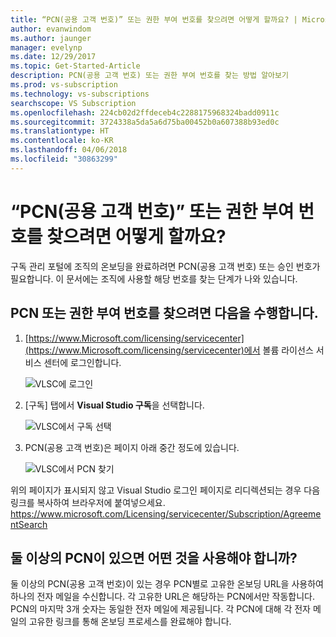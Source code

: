 ```yaml
---
title: “PCN(공용 고객 번호)” 또는 권한 부여 번호를 찾으려면 어떻게 할까요? | Microsoft 문서
author: evanwindom
ms.author: jaunger
manager: evelynp
ms.date: 12/29/2017
ms.topic: Get-Started-Article
description: PCN(공용 고객 번호) 또는 권한 부여 번호를 찾는 방법 알아보기
ms.prod: vs-subscription
ms.technology: vs-subscriptions
searchscope: VS Subscription
ms.openlocfilehash: 224cb02d2ffdeceb4c2288175968324badd0911c
ms.sourcegitcommit: 3724338a5da5a6d75ba00452b0a607388b93ed0c
ms.translationtype: HT
ms.contentlocale: ko-KR
ms.lasthandoff: 04/06/2018
ms.locfileid: "30863299"
---
```

# <a name="how-do-i-locate-my-public-customer-number-pcn-or-authorization-number"></a>“PCN(공용 고객 번호)” 또는 권한 부여 번호를 찾으려면 어떻게 할까요?

구독 관리 포털에 조직의 온보딩을 완료하려면 PCN(공용 고객 번호) 또는 승인 번호가 필요합니다. 이 문서에는 조직에 사용할 해당 번호를 찾는 단계가 나와 있습니다.  

## <a name="to-locate-your-pcn-or-authorization-number"></a>PCN 또는 권한 부여 번호를 찾으려면 다음을 수행합니다.

1.  [https://www.Microsoft.com/licensing/servicecenter](https://www.Microsoft.com/licensing/servicecenter)에서 볼륨 라이선스 서비스 센터에 로그인합니다.

    ![VLSC에 로그인](_img/vlsc/vlsc-login.png)

2. [구독] 탭에서 **Visual Studio 구독**을 선택합니다.

    ![VLSC에서 구독 선택](_img/vlsc/vlsc-subscriptions.png)

3. PCN(공용 고객 번호)은 페이지 아래 중간 정도에 있습니다.
    
    ![VLSC에서 PCN 찾기](_img/vlsc/vlsc-pcn.png)

위의 페이지가 표시되지 않고 Visual Studio 로그인 페이지로 리디렉션되는 경우 다음 링크를 복사하여 브라우저에 붙여넣으세요. https://www.microsoft.com/Licensing/servicecenter/Subscription/AgreementSearch

## <a name="if-i-have-more-than-one-pcn-which-one-should-i-use"></a>둘 이상의 PCN이 있으면 어떤 것을 사용해야 합니까?

둘 이상의 PCN(공용 고객 번호)이 있는 경우 PCN별로 고유한 온보딩 URL을 사용하여 하나의 전자 메일을 수신합니다. 각 고유한 URL은 해당하는 PCN에서만 작동합니다. PCN의 마지막 3개 숫자는 동일한 전자 메일에 제공됩니다. 각 PCN에 대해 각 전자 메일의 고유한 링크를 통해 온보딩 프로세스를 완료해야 합니다. 